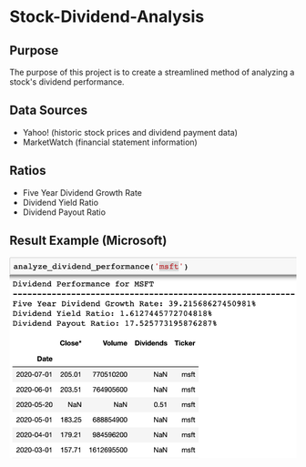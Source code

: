 # Stock-Dividend-Analysis
## Purpose
The purpose of this project is to create a streamlined method of analyzing a stock's dividend performance. 
## Data Sources
- Yahoo! (historic stock prices and dividend payment data)
- MarketWatch (financial statement information)
## Ratios 
- Five Year Dividend Growth Rate
- Dividend Yield Ratio
- Dividend Payout Ratio
## Result Example (Microsoft)
![Screenshot](dividend_analysis_result.png)
